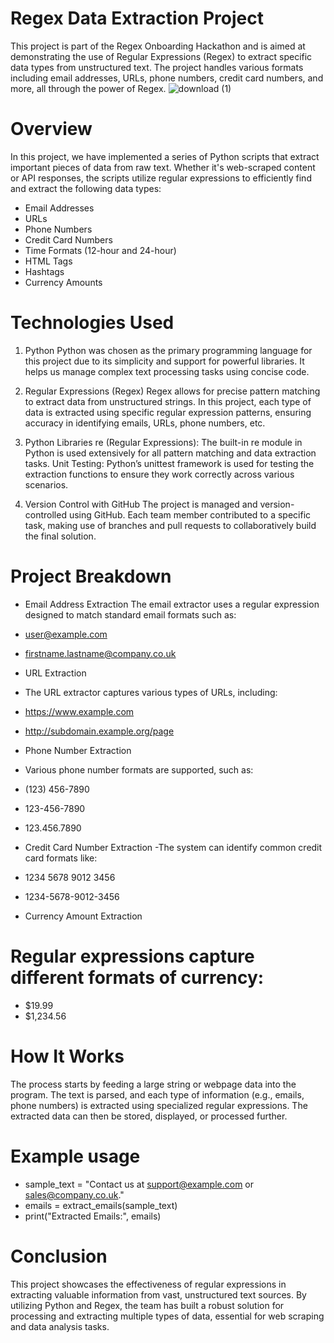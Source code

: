 # Regex Data Extraction Project
This project is part of the Regex Onboarding Hackathon and is aimed at demonstrating the use of Regular Expressions (Regex) to extract specific data types from unstructured text. The project handles various formats including email addresses, URLs, phone numbers, credit card numbers, and more, all through the power of Regex.
                   ![download (1)](https://github.com/user-attachments/assets/e49e97fc-514f-4571-b513-7e6191144073)

# Overview
In this project, we have implemented a series of Python scripts that extract important pieces of data from raw text. Whether it's web-scraped content or API responses, the scripts utilize regular expressions to efficiently find and extract the following data types:

- Email Addresses
- URLs
- Phone Numbers
- Credit Card Numbers
- Time Formats (12-hour and 24-hour)
- HTML Tags
- Hashtags
- Currency Amounts
# Technologies Used
 1. Python
Python was chosen as the primary programming language for this project due to its simplicity and support for powerful libraries. It helps us manage complex text processing tasks using concise code.

 2. Regular Expressions (Regex)
Regex allows for precise pattern matching to extract data from unstructured strings. In this project, each type of data is extracted using specific regular expression patterns, ensuring accuracy in identifying emails, URLs, phone numbers, etc.

 3. Python Libraries
re (Regular Expressions): The built-in re module in Python is used extensively for all pattern matching and data extraction tasks.
Unit Testing: Python’s unittest framework is used for testing the extraction functions to ensure they work correctly across various scenarios.
 4. Version Control with GitHub
The project is managed and version-controlled using GitHub. Each team member contributed to a specific task, making use of branches and pull requests to collaboratively build the final solution.

# Project Breakdown
- Email Address Extraction
The email extractor uses a regular expression designed to match standard email formats such as:

- user@example.com
- firstname.lastname@company.co.uk
- URL Extraction
- The URL extractor captures various types of URLs, including:

- https://www.example.com
- http://subdomain.example.org/page
- Phone Number Extraction
- Various phone number formats are supported, such as:

- (123) 456-7890
- 123-456-7890
- 123.456.7890
- Credit Card Number Extraction
-The system can identify common credit card formats like:

- 1234 5678 9012 3456
- 1234-5678-9012-3456
- Currency Amount Extraction
# Regular expressions capture different formats of currency:

- $19.99
- $1,234.56
# How It Works
The process starts by feeding a large string or webpage data into the program. The text is parsed, and each type of information (e.g., emails, phone numbers) is extracted using specialized regular expressions. The extracted data can then be stored, displayed, or processed further.


# Example usage
- sample_text = "Contact us at support@example.com or sales@company.co.uk."
- emails = extract_emails(sample_text)
- print("Extracted Emails:", emails)
# Conclusion
This project showcases the effectiveness of regular expressions in extracting valuable information from vast, unstructured text sources. By utilizing Python and Regex, the team has built a robust solution for processing and extracting multiple types of data, essential for web scraping and data analysis tasks.

